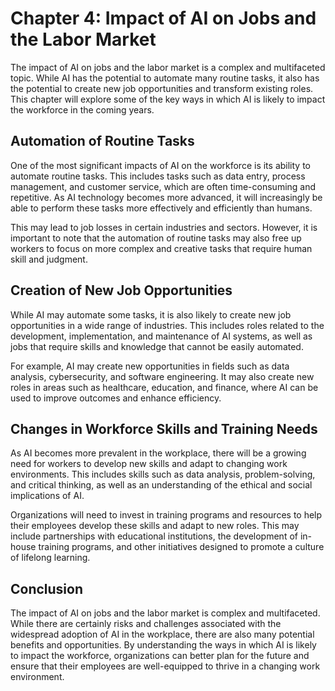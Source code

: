 Chapter 4: Impact of AI on Jobs and the Labor Market
====================================================

The impact of AI on jobs and the labor market is a complex and multifaceted topic. While AI has the potential to automate many routine tasks, it also has the potential to create new job opportunities and transform existing roles. This chapter will explore some of the key ways in which AI is likely to impact the workforce in the coming years.

Automation of Routine Tasks
---------------------------

One of the most significant impacts of AI on the workforce is its ability to automate routine tasks. This includes tasks such as data entry, process management, and customer service, which are often time-consuming and repetitive. As AI technology becomes more advanced, it will increasingly be able to perform these tasks more effectively and efficiently than humans.

This may lead to job losses in certain industries and sectors. However, it is important to note that the automation of routine tasks may also free up workers to focus on more complex and creative tasks that require human skill and judgment.

Creation of New Job Opportunities
---------------------------------

While AI may automate some tasks, it is also likely to create new job opportunities in a wide range of industries. This includes roles related to the development, implementation, and maintenance of AI systems, as well as jobs that require skills and knowledge that cannot be easily automated.

For example, AI may create new opportunities in fields such as data analysis, cybersecurity, and software engineering. It may also create new roles in areas such as healthcare, education, and finance, where AI can be used to improve outcomes and enhance efficiency.

Changes in Workforce Skills and Training Needs
----------------------------------------------

As AI becomes more prevalent in the workplace, there will be a growing need for workers to develop new skills and adapt to changing work environments. This includes skills such as data analysis, problem-solving, and critical thinking, as well as an understanding of the ethical and social implications of AI.

Organizations will need to invest in training programs and resources to help their employees develop these skills and adapt to new roles. This may include partnerships with educational institutions, the development of in-house training programs, and other initiatives designed to promote a culture of lifelong learning.

Conclusion
----------

The impact of AI on jobs and the labor market is complex and multifaceted. While there are certainly risks and challenges associated with the widespread adoption of AI in the workplace, there are also many potential benefits and opportunities. By understanding the ways in which AI is likely to impact the workforce, organizations can better plan for the future and ensure that their employees are well-equipped to thrive in a changing work environment.

